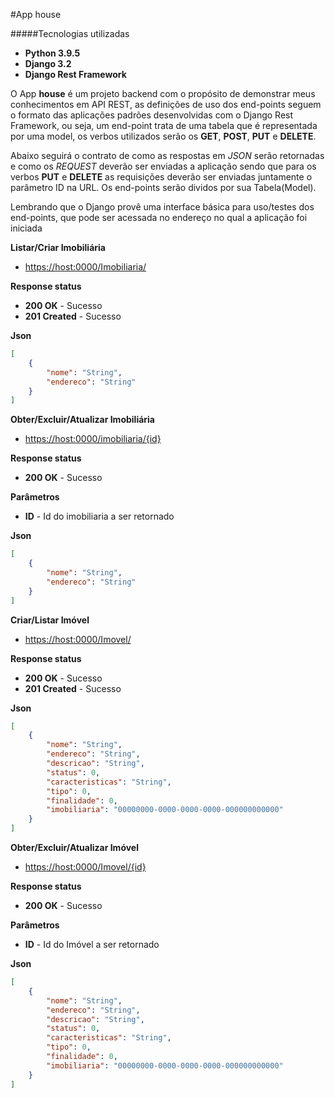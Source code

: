 #App house

#####Tecnologias utilizadas

- **Python 3.9.5**
- **Django 3.2**
- **Django Rest Framework**

O App **house** é um projeto backend com o propósito de demonstrar meus conhecimentos em API REST, as definições de uso dos end-points seguem o formato das aplicações padrões desenvolvidas com o Django Rest Framework, ou seja, um end-point trata de uma tabela que é representada por uma model, os verbos utilizados serão os **GET**, **POST**, **PUT** e **DELETE**.

Abaixo seguirá o contrato de como as respostas em _JSON_ serão retornadas e como os _REQUEST_ deverão ser enviadas a aplicação sendo que para os verbos **PUT** e **DELETE** as requisições deverão ser enviadas juntamente o parâmetro ID na URL. Os end-points serão dividos por sua Tabela(Model).

Lembrando que o Django provê uma interface básica para uso/testes dos end-points, que pode ser acessada no endereço no qual a aplicação foi iniciada

**Listar/Criar Imobiliária**

- <https://host:0000/Imobiliaria/>

**Response status**

- **200 OK** - Sucesso
- **201 Created** - Sucesso

**Json**

```json
[
    {
        "nome": "String",
        "endereco": "String"
    }
]
````


**Obter/Excluir/Atualizar Imobiliária**
- <https://host:0000/imobiliaria/{id}>

**Response status**

- **200 OK** - Sucesso

**Parâmetros**

- **ID** -  Id do imobiliaria a ser retornado

**Json**

```json
[
    {
        "nome": "String",
        "endereco": "String"
    }
]
````

**Criar/Listar Imóvel**

- <https://host:0000/Imovel/>

**Response status**

- **200 OK** - Sucesso
- **201 Created** - Sucesso

**Json**

```json
[
    {
        "nome": "String",
        "endereco": "String",
        "descricao": "String",
        "status": 0,
        "caracteristicas": "String",
        "tipo": 0,
        "finalidade": 0,
        "imobiliaria": "00000000-0000-0000-0000-000000000000"
    }
]
````

**Obter/Excluir/Atualizar Imóvel**
- <https://host:0000/Imovel/{id}>

**Response status**

- **200 OK** - Sucesso

**Parâmetros**

- **ID** -  Id do Imóvel a ser retornado

**Json**

```json
[
    {
        "nome": "String",
        "endereco": "String",
        "descricao": "String",
        "status": 0,
        "caracteristicas": "String",
        "tipo": 0,
        "finalidade": 0,
        "imobiliaria": "00000000-0000-0000-0000-000000000000"
    }
]
````
